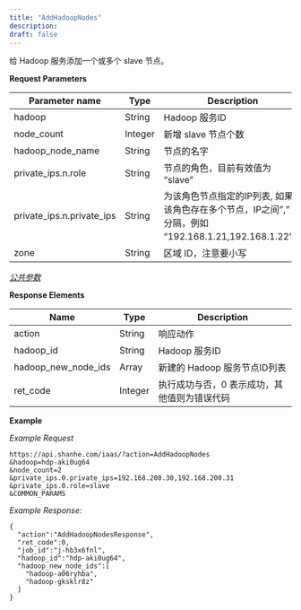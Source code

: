 ```yaml
---
title: "AddHadoopNodes"
description: 
draft: false
---
```




给 Hadoop 服务添加一个或多个 slave 节点。

**Request Parameters**

| Parameter name | Type | Description | Required |
| --- | --- | --- | --- |
| hadoop | String | Hadoop 服务ID | Yes |
| node_count | Integer | 新增 slave 节点个数 | Yes |
| hadoop_node_name | String | 节点的名字 | No |
| private_ips.n.role | String | 节点的角色，目前有效值为 “slave” | No |
| private_ips.n.private_ips | String | 为该角色节点指定的IP列表, 如果该角色存在多个节点，IP之间”,” 号分隔，例如 “192.168.1.21,192.168.1.22”。 | No |
| zone | String | 区域 ID，注意要小写 | Yes |

[_公共参数_](../../../parameters/)

**Response Elements**

| Name | Type | Description |
| --- | --- | --- |
| action | String | 响应动作 |
| hadoop_id | String | Hadoop 服务ID |
| hadoop_new_node_ids | Array | 新建的 Hadoop 服务节点ID列表 |
| ret_code | Integer | 执行成功与否，0 表示成功，其他值则为错误代码 |

**Example**

_Example Request_

```
https://api.shanhe.com/iaas/?action=AddHadoopNodes
&hadoop=hdp-aki0ug64
&node_count=2
&private_ips.0.private_ips=192.168.200.30,192.168.200.31
&private_ips.0.role=slave
&COMMON_PARAMS
```

_Example Response_:

```
{
  "action":"AddHadoopNodesResponse",
  "ret_code":0,
  "job_id":"j-hb3x6fnl",
  "hadoop_id":"hdp-aki0ug64",
  "hadoop_new_node_ids":[
    "hadoop-a06ryhba",
    "hadoop-gksklr8z"
  ]
}
```
